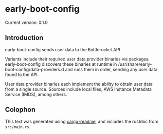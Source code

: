 # early-boot-config

Current version: 0.1.0

## Introduction

early-boot-config sends user data to the Bottlerocket API.

Variants include their required user data provider binaries via packages.  early-boot-config discovers these binaries at runtime in /usr/share/early-boot-config/data-providers.d and runs them in order, sending any user data found to the API.

User data provider binaries each implement the ability to obtain user data from a single source.  Sources include local files, AWS Instance Metadata Service (IMDS), among others.

## Colophon

This text was generated using [cargo-readme](https://crates.io/crates/cargo-readme), and includes the rustdoc from `src/main.rs`.

